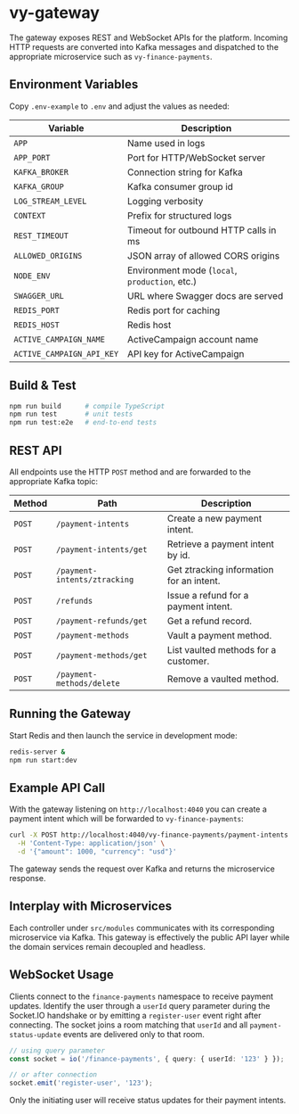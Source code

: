 # vy-gateway

The gateway exposes REST and WebSocket APIs for the platform. Incoming
HTTP requests are converted into Kafka messages and dispatched to the
appropriate microservice such as `vy-finance-payments`.

## Environment Variables

Copy `.env-example` to `.env` and adjust the values as needed:

| Variable | Description |
| --- | --- |
| `APP` | Name used in logs |
| `APP_PORT` | Port for HTTP/WebSocket server |
| `KAFKA_BROKER` | Connection string for Kafka |
| `KAFKA_GROUP` | Kafka consumer group id |
| `LOG_STREAM_LEVEL` | Logging verbosity |
| `CONTEXT` | Prefix for structured logs |
| `REST_TIMEOUT` | Timeout for outbound HTTP calls in ms |
| `ALLOWED_ORIGINS` | JSON array of allowed CORS origins |
| `NODE_ENV` | Environment mode (`local`, `production`, etc.) |
| `SWAGGER_URL` | URL where Swagger docs are served |
| `REDIS_PORT` | Redis port for caching |
| `REDIS_HOST` | Redis host |
| `ACTIVE_CAMPAIGN_NAME` | ActiveCampaign account name |
| `ACTIVE_CAMPAIGN_API_KEY` | API key for ActiveCampaign |

## Build & Test

```bash
npm run build      # compile TypeScript
npm run test       # unit tests
npm run test:e2e   # end-to-end tests
```

## REST API

All endpoints use the HTTP `POST` method and are forwarded to the appropriate
Kafka topic:

| Method | Path | Description |
| ------ | ---- | ----------- |
| `POST` | `/payment-intents` | Create a new payment intent. |
| `POST` | `/payment-intents/get` | Retrieve a payment intent by id. |
| `POST` | `/payment-intents/ztracking` | Get ztracking information for an intent. |
| `POST` | `/refunds` | Issue a refund for a payment intent. |
| `POST` | `/payment-refunds/get` | Get a refund record. |
| `POST` | `/payment-methods` | Vault a payment method. |
| `POST` | `/payment-methods/get` | List vaulted methods for a customer. |
| `POST` | `/payment-methods/delete` | Remove a vaulted method. |

## Running the Gateway

Start Redis and then launch the service in development mode:

```bash
redis-server &
npm run start:dev
```

## Example API Call

With the gateway listening on `http://localhost:4040` you can create a payment
intent which will be forwarded to `vy-finance-payments`:

```bash
curl -X POST http://localhost:4040/vy-finance-payments/payment-intents \
  -H 'Content-Type: application/json' \
  -d '{"amount": 1000, "currency": "usd"}'
```

The gateway sends the request over Kafka and returns the microservice response.

## Interplay with Microservices

Each controller under `src/modules` communicates with its corresponding
microservice via Kafka. This gateway is effectively the public API layer while
the domain services remain decoupled and headless.

## WebSocket Usage

Clients connect to the `finance-payments` namespace to receive payment updates.
Identify the user through a `userId` query parameter during the Socket.IO
handshake or by emitting a `register-user` event right after connecting. The
socket joins a room matching that `userId` and all `payment-status-update`
events are delivered only to that room.

```ts
// using query parameter
const socket = io('/finance-payments', { query: { userId: '123' } });

// or after connection
socket.emit('register-user', '123');
```

Only the initiating user will receive status updates for their payment intents.
